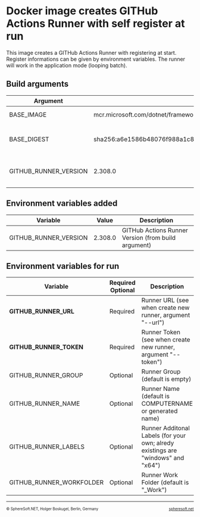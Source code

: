 # Docker image creates GITHub Actions Runner with self register at run

This image creates a GITHub Actions Runner with registering at start.
Register informations can be given by environment variables. The runner
will work in the application mode (looping batch).



## Build arguments

| Argument | Default | Description |
| --- | --- | --- |
| BASE_IMAGE | mcr.microsoft.com/dotnet/framework/sdk:4.8-windowsservercore-ltsc2019 | Base image (FROM) |
| BASE_DIGEST | sha256:a6e1586b48076f988a1c8a25b4c3cdecd585c4f99497127bb3432f7d72262704 | Base digest (for documentation only) |
| GITHUB_RUNNER_VERSION | 2.308.0 | GITHub Actions Runner Version |



## Environment variables added

| Variable | Value | Description |
| --- | --- | --- |
| GITHUB_RUNNER_VERSION | 2.308.0 | GITHub Actions Runner Version (from build argument) |



## Environment variables for run

| Variable | Required<br/>Optional | Description |
| --- | --- | --- |
| **GITHUB_RUNNER_URL** | Required | Runner URL (see when create new runner, argument "--url") |
| **GITHUB_RUNNER_TOKEN** | Required | Runner Token (see when create new runner, argument "--token") |
| GITHUB_RUNNER_GROUP | Optional | Runner Group (default is empty) |
| GITHUB_RUNNER_NAME | Optional | Runner Name (default is COMPUTERNAME or generated name) |
| GITHUB_RUNNER_LABELS | Optional | Runner Additonal Labels (for your own; alredy existings are "windows" and "x64") |
| GITHUB_RUNNER_WORKFOLDER | Optional | Runner Work Folder (default is "_Work") |



<!-- FOOTER -->
<hr style="height: 1px" />
<span style="font-size: 0.7em">© SphereSoft.NET, Holger Boskugel, Berlin, Germany</span>
<a href="http://spheresoft.net" style="font-size: 0.7em; float: right">spheresoft.net</a>
